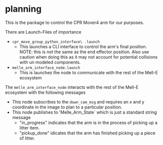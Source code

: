 # planning

This is the package to control the CPR Mover4 arm for our purposes.

There are Launch-Files of importance
- `cpr_move_group_python_interface\ .launch`
  - This launches a CLI interface to control the arm's final position. NOTE: this is not the same as the end effector position. Also use caution when doing this as it may not account for potential collisions with un modeled components.
- `melle_arm_interface_node.launch`
  - This is launches the node to communicate with the rest of the Mell-E ecosystem

The `melle_arm_interface_node` interacts with the rest of the Mell-E ecosystem with the following messages
- This node subscribes to the `down_cam_msg` and requires an x and y coordinate in the image to plan to a particular position.
- This node publishes to 'Melle_Arm_State` which is just a standard string message
  - "in_progress" indicates that the arm is in the process of picking up a litter item.
  - "pickup_done" idicates that the arm has finished picking up a piece of litter.
